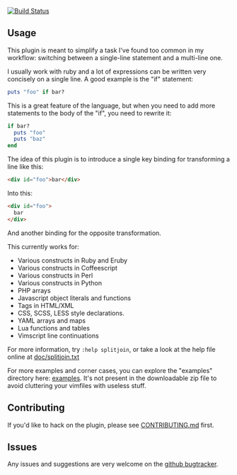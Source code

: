 [![Build Status](https://secure.travis-ci.org/AndrewRadev/splitjoin.vim.png?branch=master)](http://travis-ci.org/AndrewRadev/splitjoin.vim)

## Usage

This plugin is meant to simplify a task I've found too common in my workflow:
switching between a single-line statement and a multi-line one.

I usually work with ruby and a lot of expressions can be written very concisely
on a single line. A good example is the "if" statement:

``` ruby
puts "foo" if bar?
```

This is a great feature of the language, but when you need to add more
statements to the body of the "if", you need to rewrite it:

``` ruby
if bar?
  puts "foo"
  puts "baz"
end
```

The idea of this plugin is to introduce a single key binding for transforming a
line like this:

``` html
<div id="foo">bar</div>
```

Into this:

``` html
<div id="foo">
  bar
</div>
```

And another binding for the opposite transformation.

This currently works for:
  * Various constructs in Ruby and Eruby
  * Various constructs in Coffeescript
  * Various constructs in Perl
  * Various constructs in Python
  * PHP arrays
  * Javascript object literals and functions
  * Tags in HTML/XML
  * CSS, SCSS, LESS style declarations.
  * YAML arrays and maps
  * Lua functions and tables
  * Vimscript line continuations

For more information, try `:help splitjoin`, or take a look at the help file
online at
[doc/splitjoin.txt](https://github.com/AndrewRadev/splitjoin.vim/blob/master/doc/splitjoin.txt)

For more examples and corner cases, you can explore the "examples" directory
here:
[examples](https://github.com/AndrewRadev/splitjoin.vim/tree/master/examples).
It's not present in the downloadable zip file to avoid cluttering your vimfiles
with useless stuff.

## Contributing

If you'd like to hack on the plugin, please see
[CONTRIBUTING.md](https://github.com/AndrewRadev/splitjoin.vim/blob/master/CONTRIBUTING.md) first.

## Issues

Any issues and suggestions are very welcome on the
[github bugtracker](https://github.com/AndrewRadev/splitjoin.vim/issues).
